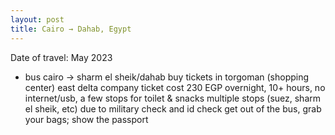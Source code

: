 ```yaml
---
layout: post
title: Cairo → Dahab, Egypt
---
```


Date of travel: May 2023
- bus cairo -> sharm el sheik/dahab
buy tickets in torgoman (shopping center)
east delta company
ticket cost 230 EGP
overnight, 10+ hours, no internet/usb, a few stops for toilet & snacks
multiple stops (suez, sharm el sheik, etc) due to military check and id check
get out of the bus, grab your bags; show the passport

